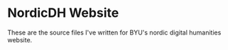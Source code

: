# NordicDH Website

These are the source files I've written for BYU's nordic digital humanities website.
